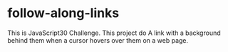 # follow-along-links
This is JavaScript30 Challenge. This project do A link with a background behind them when a cursor hovers over them on a web page.
